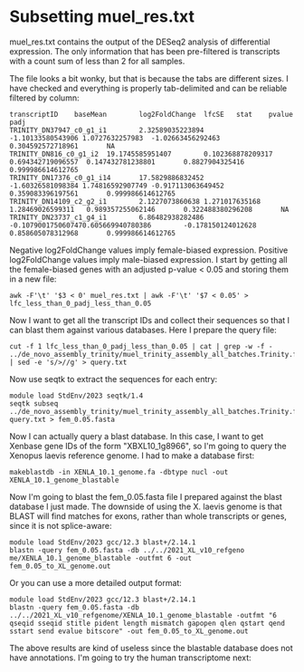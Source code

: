 # Subsetting muel_res.txt
muel_res.txt contains the output of the DESeq2 analysis of differential expression. The only information that has been pre-filtered is transcripts with a count sum of less than 2 for all samples.  

The file looks a bit wonky, but that is because the tabs are different sizes. I have checked and everything is properly tab-delimited and can be reliable filtered by column: 
```
transcriptID    baseMean        log2FoldChange  lfcSE   stat    pvalue  padj
TRINITY_DN37947_c0_g1_i1        2.32589035223894        -1.10133580543906 1.0727632257983  -1.02663456292463       0.304592572718961       NA
TRINITY_DN816_c0_g1_i2  19.1745585951407        0.102368878209317       0.694342719096557  0.147432781238801       0.8827904325416 0.999986614612765
TRINITY_DN17376_c0_g1_i14       17.5829886832452        -1.60326581098384 1.74816592907749 -0.917113063649452      0.359083396197561       0.999986614612765
TRINITY_DN14109_c2_g2_i1        2.1227073860638 1.271017635168  1.28469026599311   0.989357255062146       0.322488380296208       NA
TRINITY_DN23737_c1_g4_i1        6.86482938282486        -0.1079001750607470.605669940780386        -0.178150124012628      0.858605078312968       0.999986614612765
```
Negative log2FoldChange values imply female-biased expression. Positive log2FoldChange values imply male-biased expression. I start by getting all the female-biased genes with an adjusted p-value < 0.05 and storing them in a new file:
```
awk -F'\t' '$3 < 0' muel_res.txt | awk -F'\t' '$7 < 0.05' > lfc_less_than_0_padj_less_than_0.05
```
Now I want to get all the transcript IDs and collect their sequences so that I can blast them against various databases. Here I prepare the query file:
```
cut -f 1 lfc_less_than_0_padj_less_than_0.05 | cat | grep -w -f - ../de_novo_assembly_trinity/muel_trinity_assembly_all_batches.Trinity.fasta | sed -e 's/>//g' > query.txt
```
Now use seqtk to extract the sequences for each entry: 
```
module load StdEnv/2023 seqtk/1.4
seqtk subseq ../de_novo_assembly_trinity/muel_trinity_assembly_all_batches.Trinity.fasta query.txt > fem_0.05.fasta
```
Now I can actually query a blast database. In this case, I want to get Xenbase gene IDs of the form "XBXL10_1g8966", so I'm going to query the Xenopus laevis reference genome. I had to make a database first:
```
makeblastdb -in XENLA_10.1_genome.fa -dbtype nucl -out XENLA_10.1_genome_blastable
```
Now I'm going to blast the fem_0.05.fasta file I prepared against the blast database I just made. The downside of using the X. laevis genome is that BLAST will find matches for exons, rather than whole transcripts or genes, since it is not splice-aware:
```
module load StdEnv/2023 gcc/12.3 blast+/2.14.1
blastn -query fem_0.05.fasta -db ../../2021_XL_v10_refgeno
me/XENLA_10.1_genome_blastable -outfmt 6 -out fem_0.05_to_XL_genome.out
```
Or you can use a more detailed output format: 
```
module load StdEnv/2023 gcc/12.3 blast+/2.14.1
blastn -query fem_0.05.fasta -db ../../2021_XL_v10_refgenome/XENLA_10.1_genome_blastable -outfmt "6 qseqid sseqid stitle pident length mismatch gapopen qlen qstart qend sstart send evalue bitscore" -out fem_0.05_to_XL_genome.out
```
The above results are kind of useless since the blastable database does not have annotations. I'm going to try the human transcriptome next: 
```
